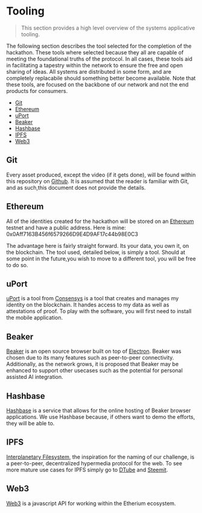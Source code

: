 # Tooling

> This section provides a high level overview of the systems applicative tooling.

The following section describes the tool selected for the completion of the hackathon. These tools where selected because they all are capable of meeting the foundational truths of the protocol. In all cases, these tools aid in facilitating a tapestry within the network to ensure the free and open sharing of ideas. All systems are distributed in some form, and are completely replacabile should something better become available. Note that these tools, are focused on the backbone of our network and not the end products for consumers.


  * [Git](#git)
  * [Ethereum](#ethereum)
  * [uPort](#uport)
  * [Beaker](#beaker)
  * [Hashbase](#hashbase)
  * [IPFS](#ipfs)
  * [Web3](#web3)

## Git
Every asset produced, except the video (if it gets done), will be found within this repository on [Github](https://github.com/realrhys/Inter-Planetary-Sovereign-Identity-And-Trust-Protocol). It is assumed that the reader is familiar with Git, and as such,this document does not provide the details.

## Ethereum
All of the identities created for the hackathon will be stored on an [Ethereum](https://www.ethereum.org/) testnet and have a public address. Here is mine: 0x0Aff7163B456f6579266D9E4D9AF17c44b98E0C3

The advantage here is fairly straight forward. Its your data, you own it, on the blockchain. The tool used, detailed below, is simply a tool. Should at some point in the future,you wish to move to a different tool, you will be free to do so.

## uPort
[uPort](https://www.uport.me/) is a tool from [Consensys](https://new.consensys.net/) is a tool that creates and manages my identity on the blockchain. It handes access to my data as well as attestations of proof. To play with the software, you will first need to install the mobile application.

## Beaker
[Beaker](https://beakerbrowser.com/) is an open source browser built on top of [Electron](https://electronjs.org/). Beaker was chosen due to its many features such as peer-to-peer connectivity. Additionally, as the network grows, it is proposed that Beaker may be enhanced to support other usecases such as the potential for personal assisted AI integration.

## Hashbase
[Hashbase](https://electronjs.org/) is a service that allows for the online hosting of Beaker browser applications. We use Hashbase because, if others want to demo the efforts, they will be able to.

## IPFS
[Interplanetary Filesystem](https://ipfs.io/), the inspiration for the naming of our challenge, is a peer-to-peer, decentralized hypermedia protocol for the web. To see more mature use cases for IPFS simply go to [DTube](https://d.tube/) and [Steemit](https://steemit.com/).

## Web3
[Web3](https://web3js.readthedocs.io/en/1.0/getting-started.html) is a javascript API for working within the Etherium ecosystem.